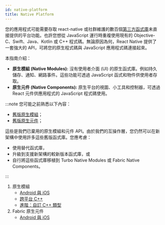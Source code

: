 ```yaml
---
id: native-platform
title: Native Platform
---
```


您的應用程式可能需要存取 react-native 或社群維護的數百個[第三方函式庫](https://reactnative.directory/)未直接提供的平台功能。也許您想從 JavaScript 運行時重複使用現有的 Objective-C、Swift、Java、Kotlin 或 C++ 程式碼。無論原因為何，React Native 提供了一套強大的 API，可將您的原生程式碼與 JavaScript 應用程式碼連接起來。

本指南介紹：

- **原生模組 (Native Modules):** 沒有使用者介面 (UI) 的原生函式庫。例如持久儲存、通知、網路事件。這些功能可透過 JavaScript 函式和物件供使用者存取。
- **原生元件 (Native Components):** 原生平台的視圖、小工具和控制器，可透過 React 元件供應用程式的 JavaScript 程式碼使用。

:::note
您可能之前熟悉以下內容：

- [舊版原生模組](./legacy/native-modules-intro)；
- [舊版原生元件](./legacy/native-components-android)；

這些是我們已棄用的原生模組和元件 API。由於我們的互操作層，您仍然可以在新架構中使用許多這些舊版函式庫。您應考慮：

- 使用替代函式庫，
- 升級到支援新架構的較新版本函式庫，或
- 自行將這些函式庫移植到 Turbo Native Modules 或 Fabric Native Components。

:::

1. 原生模組
   - [Android 與 iOS](turbo-native-modules.md)
   - [跨平台 C++](the-new-architecture/pure-cxx-modules.md)
   - [進階：自訂 C++ 類型](the-new-architecture/custom-cxx-types.md)
2. Fabric 原生元件
   - [Android 與 iOS](fabric-native-components.md)